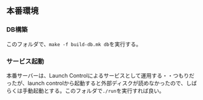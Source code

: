 ## 本番環境

### DB構築

このフォルダで、`make -f build-db.mk db`を実行する。

### サービス起動

本番サーバーは、Launch Controlによるサービスとして運用する・・つもりだったが、launch controlから起動すると外部ディスクが読めなかったので、しばらくは手動起動とする。このフォルダで`./run`を実行すれば良い。
